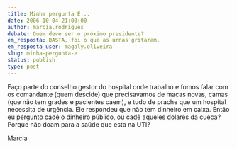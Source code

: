 ```yaml
---
title: Minha pergunta É...
date: 2006-10-04 21:00:00
author: marcia.rodrigues
debate: Quem deve ser o próximo presidente?
em_resposta: BASTA, foi o que as urnas gritaram.
em_resposta_user: magaly.oliveira
slug: minha-pergunta-e
status: publish 
type: post
---
```


Faço parte do conselho gestor do hospital onde trabalho e fomos falar com os comandante (quem descide) que precisavamos de macas novas, camas (que não tem grades e pacientes caem), e tudo de prache que um hospital necessita de urgência. Ele respondeu que não tem dinheiro em caixa. Então eu pergunto cadê o dinheiro público, ou cadê aqueles dolares da cueca? Porque não doam para a saúde que esta na UTI?


Marcia 


